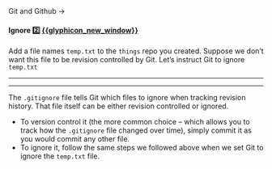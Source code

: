 <link rel="stylesheet" href="{{baseUrl}}/css/textbook.css">

<div class="website-content">

<div id="path">Git and Github → </div>

<div id="title">

#### Ignore :two: [{{glyphicon_new_window}}]({{baseUrl}}/gitAndGithub/ignore/index.html)

</div>

<div id="body">

Add a file names `temp.txt` to the `things` repo you created. Suppose we don’t want this file to be revision controlled by Git. Let’s instruct Git to ignore `temp.txt`

<tabs>
  <tab header="SourceTree">
    <include src="./sourcetree.md" />
  <hr></tab>
  <tab header="CLI">
    <include src="./cli.md" />
  <hr></tab>
</tabs>

The `.gitignore` file tells Git which files to ignore when tracking revision history. That file itself can be either revision controlled or ignored.

* To version control it (the more common choice – which allows you to track how the `.gitignore` file changed over time), simply commit it as you would commit any other file.
* To ignore it, follow the same steps we followed above when we set Git to ignore the `temp.txt` file.

</div>

<div id="extras">
</div>

</div>
